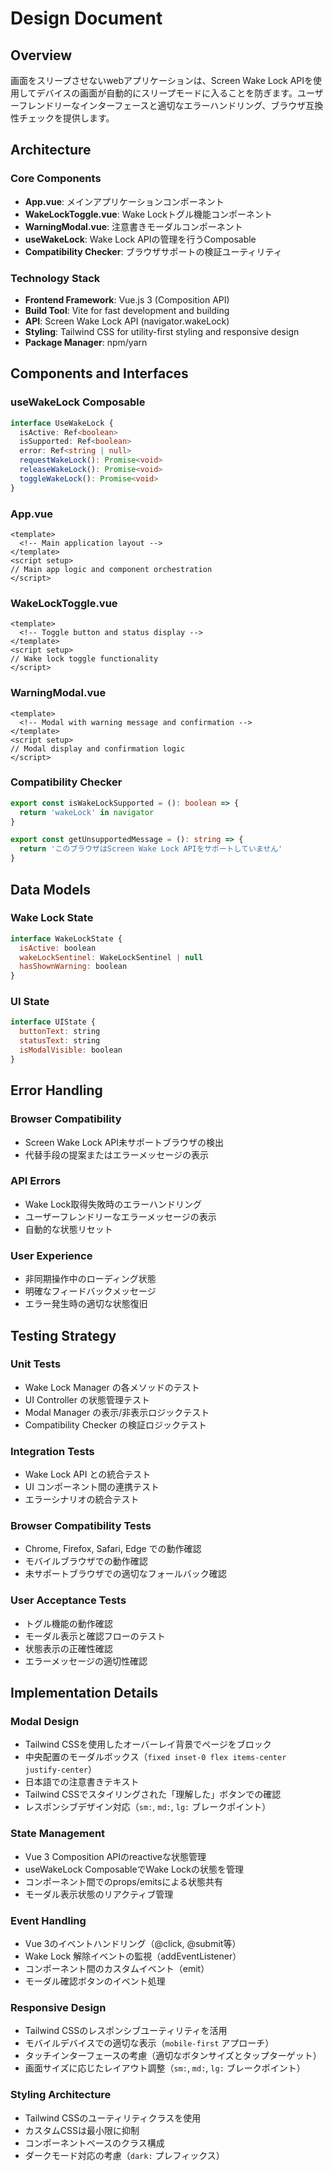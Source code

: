 # Design Document

## Overview

画面をスリープさせないwebアプリケーションは、Screen Wake Lock APIを使用してデバイスの画面が自動的にスリープモードに入ることを防ぎます。ユーザーフレンドリーなインターフェースと適切なエラーハンドリング、ブラウザ互換性チェックを提供します。

## Architecture

### Core Components
- **App.vue**: メインアプリケーションコンポーネント
- **WakeLockToggle.vue**: Wake Lockトグル機能コンポーネント
- **WarningModal.vue**: 注意書きモーダルコンポーネント
- **useWakeLock**: Wake Lock APIの管理を行うComposable
- **Compatibility Checker**: ブラウザサポートの検証ユーティリティ

### Technology Stack
- **Frontend Framework**: Vue.js 3 (Composition API)
- **Build Tool**: Vite for fast development and building
- **API**: Screen Wake Lock API (navigator.wakeLock)
- **Styling**: Tailwind CSS for utility-first styling and responsive design
- **Package Manager**: npm/yarn

## Components and Interfaces

### useWakeLock Composable
```typescript
interface UseWakeLock {
  isActive: Ref<boolean>
  isSupported: Ref<boolean>
  error: Ref<string | null>
  requestWakeLock(): Promise<void>
  releaseWakeLock(): Promise<void>
  toggleWakeLock(): Promise<void>
}
```

### App.vue
```vue
<template>
  <!-- Main application layout -->
</template>
<script setup>
// Main app logic and component orchestration
</script>
```

### WakeLockToggle.vue
```vue
<template>
  <!-- Toggle button and status display -->
</template>
<script setup>
// Wake lock toggle functionality
</script>
```

### WarningModal.vue
```vue
<template>
  <!-- Modal with warning message and confirmation -->
</template>
<script setup>
// Modal display and confirmation logic
</script>
```

### Compatibility Checker
```typescript
export const isWakeLockSupported = (): boolean => {
  return 'wakeLock' in navigator
}

export const getUnsupportedMessage = (): string => {
  return 'このブラウザはScreen Wake Lock APIをサポートしていません'
}
```

## Data Models

### Wake Lock State
```javascript
interface WakeLockState {
  isActive: boolean
  wakeLockSentinel: WakeLockSentinel | null
  hasShownWarning: boolean
}
```

### UI State
```javascript
interface UIState {
  buttonText: string
  statusText: string
  isModalVisible: boolean
}
```

## Error Handling

### Browser Compatibility
- Screen Wake Lock API未サポートブラウザの検出
- 代替手段の提案またはエラーメッセージの表示

### API Errors
- Wake Lock取得失敗時のエラーハンドリング
- ユーザーフレンドリーなエラーメッセージの表示
- 自動的な状態リセット

### User Experience
- 非同期操作中のローディング状態
- 明確なフィードバックメッセージ
- エラー発生時の適切な状態復旧

## Testing Strategy

### Unit Tests
- Wake Lock Manager の各メソッドのテスト
- UI Controller の状態管理テスト
- Modal Manager の表示/非表示ロジックテスト
- Compatibility Checker の検証ロジックテスト

### Integration Tests
- Wake Lock API との統合テスト
- UI コンポーネント間の連携テスト
- エラーシナリオの統合テスト

### Browser Compatibility Tests
- Chrome, Firefox, Safari, Edge での動作確認
- モバイルブラウザでの動作確認
- 未サポートブラウザでの適切なフォールバック確認

### User Acceptance Tests
- トグル機能の動作確認
- モーダル表示と確認フローのテスト
- 状態表示の正確性確認
- エラーメッセージの適切性確認

## Implementation Details

### Modal Design
- Tailwind CSSを使用したオーバーレイ背景でページをブロック
- 中央配置のモーダルボックス（`fixed inset-0 flex items-center justify-center`）
- 日本語での注意書きテキスト
- Tailwind CSSでスタイリングされた「理解した」ボタンでの確認
- レスポンシブデザイン対応（`sm:`, `md:`, `lg:` ブレークポイント）

### State Management
- Vue 3 Composition APIのreactiveな状態管理
- useWakeLock ComposableでWake Lockの状態を管理
- コンポーネント間でのprops/emitsによる状態共有
- モーダル表示状態のリアクティブ管理

### Event Handling
- Vue 3のイベントハンドリング（@click, @submit等）
- Wake Lock 解除イベントの監視（addEventListener）
- コンポーネント間のカスタムイベント（emit）
- モーダル確認ボタンのイベント処理

### Responsive Design
- Tailwind CSSのレスポンシブユーティリティを活用
- モバイルデバイスでの適切な表示（`mobile-first` アプローチ）
- タッチインターフェースの考慮（適切なボタンサイズとタップターゲット）
- 画面サイズに応じたレイアウト調整（`sm:`, `md:`, `lg:` ブレークポイント）

### Styling Architecture
- Tailwind CSSのユーティリティクラスを使用
- カスタムCSSは最小限に抑制
- コンポーネントベースのクラス構成
- ダークモード対応の考慮（`dark:` プレフィックス）